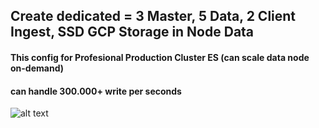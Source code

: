 ## Create dedicated = 3 Master, 5 Data, 2 Client Ingest, SSD GCP Storage in Node Data

#### This config for Profesional Production Cluster ES (can scale data node on-demand) ####
#### can handle 300.000+ write per seconds ####


![alt text](https://i.imgur.com/uCTJets.png)
